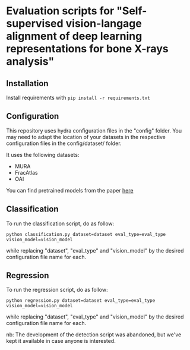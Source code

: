 # Evaluation scripts for "Self-supervised vision-langage alignment of deep learning representations for bone X-rays analysis"

## Installation

Install requirements with `pip install -r requirements.txt`

## Configuration

This repository uses hydra configuration files in the "config" folder.
You may need to adapt the location of your datasets in the respective configuration files in the config/dataset/ folder.

It uses the following datasets:
- MURA
- FracAtlas
- OAI

You can find pretrained models from the paper [here](https://orthovlp.aenglecloud.com/)

## Classification

To run the classification script, do as follow:

`python classification.py dataset=dataset eval_type=eval_type vision_model=vision_model`

while replacing "dataset", "eval_type" and "vision_model" by the desired configuration file name for each.


## Regression

To run the regression script, do as follow:

`python regression.py dataset=dataset eval_type=eval_type vision_model=vision_model`

while replacing "dataset", "eval_type" and "vision_model" by the desired configuration file name for each.


nb: The development of the detection script was abandoned, but we've kept it available in case anyone is interested.
